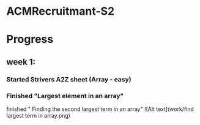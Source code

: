 # ACMRecruitmant-S2
# Progress 
## week 1:
###  Started Strivers A2Z sheet (Array - easy)
### Finished "Largest element in an array"
finished " Finding the second largest term in an array"
     ![Alt text](work/find largest term in array.png)
